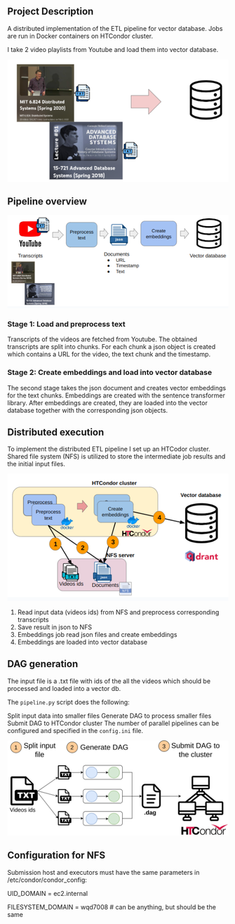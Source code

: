 ## Project Description

A distributed implementation of the ETL pipeline for vector database. Jobs are run in Docker containers on HTCondor cluster.

I take 2 video playlists from Youtube and load them into vector database.

![](imgs/pic1.png)

## Pipeline overview

![](imgs/pipeline.png)

### Stage 1: Load and preprocess text 
Transcripts of the videos are fetched from Youtube. The obtained
transcripts are split into chunks. For each chunk a json object is created which contains a URL for the video, the text chunk and the timestamp.

### Stage 2: Create embeddings and load into vector database
The second stage takes the json document and creates vector embeddings for the text
chunks. Embeddings are created with the sentence transformer library. After embeddings
are created, they are loaded into the vector database together with the corresponding json objects.

## Distributed execution
To implement the distributed ETL pipeline I set up an HTCodor cluster. Shared file system (NFS) is utilized to store the intermediate job results and the initial input
files. 

![](imgs/cluster.png)

1. Read input data (videos ids) from NFS and preprocess corresponding transcripts
2. Save result in json to NFS
3. Embeddings job read json files and create embeddings
4. Embeddings are loaded into vector database


## DAG generation

The input file is a .txt file with ids of the all the videos which should be processed and loaded into a vector db.

The `pipeline.py` script does the following:

Split input data into smaller files
Generate DAG to process smaller files
Submit DAG to HTCondor cluster
The number of parallel pipelines can be configured and specified in the `config.ini` file.

![](./imgs/gdag.png)


## Configuration for NFS

Submission host and executors must have the same parameters in /etc/condor/condor_config:

UID_DOMAIN = ec2.internal

FILESYSTEM_DOMAIN = wqd7008 # can be anything, but should be the same 

